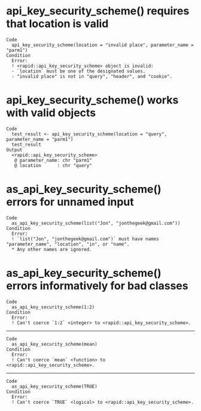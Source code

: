 # api_key_security_scheme() requires that location is valid

    Code
      api_key_security_scheme(location = "invalid place", parameter_name = "parm1")
    Condition
      Error:
      ! <rapid::api_key_security_scheme> object is invalid:
      - `location` must be one of the designated values.
      - "invalid place" is not in "query", "header", and "cookie".

# api_key_security_scheme() works with valid objects

    Code
      test_result <- api_key_security_scheme(location = "query", parameter_name = "parm1")
      test_result
    Output
      <rapid::api_key_security_scheme>
       @ parameter_name: chr "parm1"
       @ location      : chr "query"

# as_api_key_security_scheme() errors for unnamed input

    Code
      as_api_key_security_scheme(list("Jon", "jonthegeek@gmail.com"))
    Condition
      Error:
      ! `list("Jon", "jonthegeek@gmail.com")` must have names "parameter_name", "location", "in", or "name".
      * Any other names are ignored.

# as_api_key_security_scheme() errors informatively for bad classes

    Code
      as_api_key_security_scheme(1:2)
    Condition
      Error:
      ! Can't coerce `1:2` <integer> to <rapid::api_key_security_scheme>.

---

    Code
      as_api_key_security_scheme(mean)
    Condition
      Error:
      ! Can't coerce `mean` <function> to <rapid::api_key_security_scheme>.

---

    Code
      as_api_key_security_scheme(TRUE)
    Condition
      Error:
      ! Can't coerce `TRUE` <logical> to <rapid::api_key_security_scheme>.

